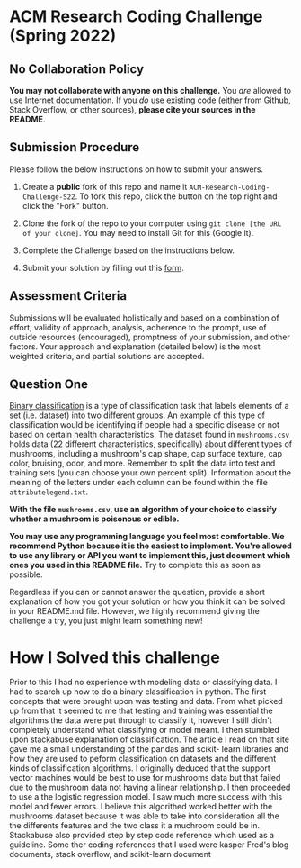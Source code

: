 # ACM Research Coding Challenge (Spring 2022)

## [](https://github.com/ACM-Research/-DRAFT-Coding-Challenge-S22#no-collaboration-policy)No Collaboration Policy

**You may not collaborate with anyone on this challenge.**  You  _are_  allowed to use Internet documentation. If you  _do_  use existing code (either from Github, Stack Overflow, or other sources),  **please cite your sources in the README**.

## [](https://github.com/ACM-Research/-DRAFT-Coding-Challenge-S22#submission-procedure)Submission Procedure

Please follow the below instructions on how to submit your answers.

1.  Create a  **public**  fork of this repo and name it  `ACM-Research-Coding-Challenge-S22`. To fork this repo, click the button on the top right and click the "Fork" button.

2.  Clone the fork of the repo to your computer using  `git clone [the URL of your clone]`. You may need to install Git for this (Google it).

3.  Complete the Challenge based on the instructions below.

4.  Submit your solution by filling out this [form](https://acmutd.typeform.com/to/uTpjeA8G).

## Assessment Criteria 

Submissions will be evaluated holistically and based on a combination of effort, validity of approach, analysis, adherence to the prompt, use of outside resources (encouraged), promptness of your submission, and other factors. Your approach and explanation (detailed below) is the most weighted criteria, and partial solutions are accepted. 

## [](https://github.com/ACM-Research/-DRAFT-Coding-Challenge-S22#question-one)Question One

[Binary classification](https://en.wikipedia.org/wiki/Binary_classification) is a type of classification task that labels elements of a set (i.e. dataset) into two different groups. An example of this type of classification would be identifying if people had a specific disease or not based on certain health characteristics. The dataset found in `mushrooms.csv` holds data (22 different characteristics, specifically) about different types of mushrooms, including a mushroom's cap shape, cap surface texture, cap color, bruising, odor, and more. Remember to split the data into test and training sets (you can choose your own percent split). Information about the meaning of the letters under each column can be found within the file `attributelegend.txt`.

**With the file `mushrooms.csv`, use an algorithm of your choice to classify whether a mushroom is poisonous or edible.**

**You may use any programming language you feel most comfortable. We recommend Python because it is the easiest to implement. You're allowed to use any library or API you want to implement this, just document which ones you used in this README file.** Try to complete this as soon as possible.

Regardless if you can or cannot answer the question, provide a short explanation of how you got your solution or how you think it can be solved in your README.md file. However, we highly recommend giving the challenge a try, you just might learn something new!

# How I Solved this challenge
Prior to this I had no experience with modeling data or classifying data. I had to search up how to do a binary classification in python. The first concepts that were brought upon was testing and data. From what picked up from that it seemed to me that testing and training was essential the algorithms the data were put through to classify it, however I still didn't completely understand what classifying or model meant. I then stumbled upon stackabuse explanation of classification. The article I read on that site gave me a small understanding of the pandas and scikit- learn libraries and how they are used to peform classification on datasets and the different kinds of classification algorithms. I originally deduced that the support vector machines would be best to use for mushrooms data but that failed due to the mushroom data not having a linear relationship. I then proceeded to use a the logistic regression model. I saw much more success with this model and fewer errors. I believe this algorithed worked better with the mushrooms dataset because it was able to take into consideration all the the differents features and the two class it a muchroom could be in. Stackabuse also provided step by step code reference which used as a guideline. Some ther coding references that I used were kasper Fred's blog documents, stack overflow, and scikit-learn document
